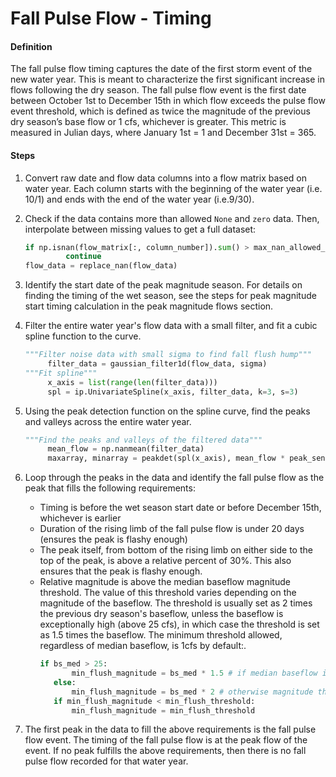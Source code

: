 # Fall Pulse Flow - Timing

#### Definition

The fall pulse flow timing captures the date of the first storm event of the new water year. This is meant to characterize the first significant increase in flows following the dry season. The fall pulse flow event is the first date between October 1st to December 15th in which flow exceeds the pulse flow event threshold, which is defined as twice the magnitude of the previous dry season’s base flow or 1 cfs, whichever is greater. This metric is measured in Julian days, where January 1st = 1 and December 31st = 365.

#### Steps

1. Convert raw date and flow data columns into a flow matrix based on water year. Each column starts with the beginning of the water year \(i.e. 10/1\) and ends with the end of the water year \(i.e.9/30\).

1. Check if the data contains more than allowed `None` and `zero` data. Then, interpolate between missing values to get a full dataset:

   ```py
   if np.isnan(flow_matrix[:, column_number]).sum() > max_nan_allowed_per_year or np.count_nonzero(flow_matrix[:, column_number]==0) > max_zero_allowed_per_year:
            continue
   flow_data = replace_nan(flow_data)
   ```

2. Identify the start date of the peak magnitude season. For details on finding the timing of the wet season, see the steps for peak magnitude start timing calculation in the peak magnitude flows section.

3. Filter the entire water year's flow data with a small filter, and fit a cubic spline function to the curve.

   ```py
   """Filter noise data with small sigma to find fall flush hump"""
        filter_data = gaussian_filter1d(flow_data, sigma)
   """Fit spline"""
        x_axis = list(range(len(filter_data)))
        spl = ip.UnivariateSpline(x_axis, filter_data, k=3, s=3)
   ```

4. Using the peak detection function on the spline curve, find the peaks and valleys across the entire water year.

   ```py
   """Find the peaks and valleys of the filtered data"""
        mean_flow = np.nanmean(filter_data)
        maxarray, minarray = peakdet(spl(x_axis), mean_flow * peak_sensitivity)
   ```

5. Loop through the peaks in the data and identify the fall pulse flow as the peak that fills the following requirements:

   * Timing is before the wet season start date or before December 15th, whichever is earlier
   * Duration of the rising limb of the fall pulse flow is under 20 days \(ensures the peak is flashy enough\)
   * The peak itself, from bottom of the rising limb on either side to the top of the peak, is above a relative percent of 30%. This also ensures that the peak is flashy enough.
   * Relative magnitude is above the median baseflow magnitude threshold. The value of this threshold varies depending on the magnitude of the baseflow. The threshold is usually set as 2 times the previous dry season's baseflow, unless the baseflow is exceptionally high \(above 25 cfs\), in which case the threshold is set as 1.5 times the baseflow. The minimum threshold allowed, regardless of median baseflow, is 1cfs by default:.
     ```py
     if bs_med > 25:
            min_flush_magnitude = bs_med * 1.5 # if median baseflow is large (>25), magnitude threshold is 50% above median baseflow of previous summer
        else:
            min_flush_magnitude = bs_med * 2 # otherwise magnitude threshold is 100% above median baseflow of previous summer
        if min_flush_magnitude < min_flush_threshold:
            min_flush_magnitude = min_flush_threshold
     ```

6. The first peak in the data to fill the above requirements is the fall pulse flow event. The timing of the fall pulse flow is at the peak flow of the event. If no peak fulfills the above requirements, then there is no fall pulse flow recorded for that water year.
